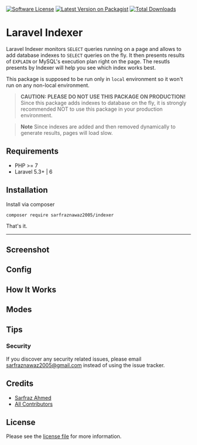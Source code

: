 [![Software License](https://img.shields.io/badge/license-MIT-brightgreen.svg?style=flat-square)](license.md)
[![Latest Version on Packagist][ico-version]][link-packagist]
[![Total Downloads][ico-downloads]][link-downloads]

# Laravel Indexer

Laravel Indexer monitors `SELECT` queries running on a page and allows to add database indexes to `SELECT` queries on the fly. It then presents results of `EXPLAIN` or MySQL's execution plan right on the page.   The resutls presents by Indexer will help you see which index works best.

This package is supposed to be run only in `local` environment so it won't run on any non-local environment.

> **CAUTION: PLEASE DO NOT USE THIS PACKAGE ON PRODUCTION!** 
Since this package adds indexes to database on the fly, it is strongly recommended NOT to use this package in your production environment. 

> **Note** Since indexes are added and then removed dynamically to generate results, pages will load slow.


## Requirements ##

 - PHP >= 7
 - Laravel 5.3+ | 6

## Installation ##

Install via composer

```
composer require sarfraznawaz2005/indexer
```


That's it.

---

## Screenshot ##

## Config ##

## How It Works ##

## Modes ##

## Tips ##

### Security

If you discover any security related issues, please email sarfraznawaz2005@gmail.com instead of using the issue tracker.

## Credits

- [Sarfraz Ahmed][link-author]
- [All Contributors][link-contributors]

## License

Please see the [license file](license.md) for more information.

[ico-version]: https://img.shields.io/packagist/v/sarfraznawaz2005/indexer.svg?style=flat-square
[ico-downloads]: https://img.shields.io/packagist/dt/sarfraznawaz2005/indexer.svg?style=flat-square

[link-packagist]: https://packagist.org/packages/sarfraznawaz2005/indexer
[link-downloads]: https://packagist.org/packages/sarfraznawaz2005/indexer
[link-author]: https://github.com/sarfraznawaz2005
[link-contributors]: https://github.com/sarfraznawaz2005/indexer/graphs/contributors
